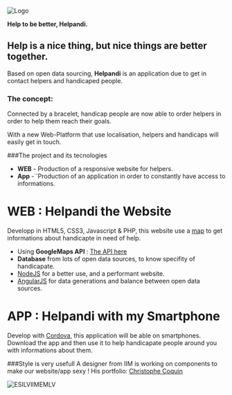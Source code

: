![Logo](https://github.com/Maximeesilv/Helpandi/blob/master/icon/Helpandi%20typo%20-%20Copie.png)

**Help to be better, Helpandi.**

## Help is a nice thing, but nice things are better together.

Based on open data sourcing, **Helpandi** is an application due to get in contact helpers and handicaped people.

### The concept:
Connected by a bracelet, handicap people are now able to order helpers in order to help them reach their goals.

With a new Web-Platform that use localisation, helpers and handicaps will easily get in touch.

###The project and its tecnologies
* **WEB** - Production of a responsive website for helpers.
* **App** -¨Production of an application in order to constantly have access to informations.

# WEB : Helpandi the Website
Developp in HTML5, CSS3, Javascript & PHP, this website use a [map](https://fr.wikipedia.org/wiki/Google_Maps) to get informations about handicapte in need of help.

* Using **GoogleMaps API** : [The API here](https://developers.google.com/maps/)
* **Database** from lots of open data sources, to know specifity of handicapate.
* [NodeJS](https://nodejs.org/en/) for a better use, and a performant website.
* [AngularJS](https://angularjs.org/) for data generations and balance between open data sources.

# APP : Helpandi with my Smartphone
Develop with [Cordova](http://cordova.apache.org/), this application will be able on smartphones. Download the app and then use it to help handicapate people around you with informations about them.

###Style is very usefull
A designer from IIM is working on components to make our website/app sexy !
His portfolio: [Christophe Coquin](http://chris.florian-viola.com)

![ESILVIIMEMLV](https://github.com/Maximeesilv/Helpandi/blob/master/icon/esilviimemlv.jpg)
